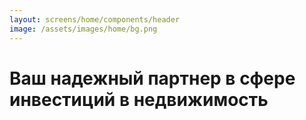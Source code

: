 ```yaml
---
layout: screens/home/components/header
image: /assets/images/home/bg.png
---
```


# Ваш надежный партнер в сфере инвестиций в недвижимость
